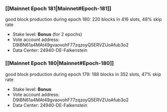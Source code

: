 ### [[Mainnet Epoch 181|Mainnet#Epoch-181]]
good block production during epoch 180: 220 blocks in 416 slots, 48% skip rate
* Stake level: **Bonus** (for 2 epochs)
* Vote account address: D9iBN61a4MAt49gvaovohF77zqzoyQ5ERVZUoAfub3o2
* Data Center: 24940-DE-Falkenstein
### [[Mainnet Epoch 180|Mainnet#Epoch-180]]
good block production during epoch 179: 188 blocks in 352 slots, 47% skip rate
* Stake level: **Bonus**
* Vote account address: D9iBN61a4MAt49gvaovohF77zqzoyQ5ERVZUoAfub3o2
* Data Center: 24940-DE-Falkenstein